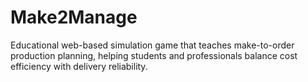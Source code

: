 # Make2Manage
Educational web-based simulation game that teaches make-to-order production planning, helping students and professionals balance cost efficiency with delivery reliability.
